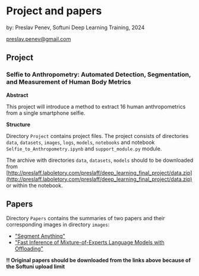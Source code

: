 # **Project and papers**
by: Preslav Penev, Softuni Deep Learning Training, 2024

preslav.penev@gmail.com

## **Project**

### Selfie to Anthropometry: Automated Detection, Segmentation, and Measurement of Human Body Metrics

**Abstract**

This project will introduce a method to extract 16 human anthropometrics from a single smartphone selfie.

**Structure**

Directory `Project` contains project files. The project consists of directories `data`, `datasets`, `images`, `logs`, `models`, `notebooks` and notebook `Selfie_to_Anthropometry.ipynb` and `support_module.py` module. 

The archive with directories `data`, `datasets`, `models` should to be downloaded from [http://preslaff.laboletory.com/preslaff/deep_learning_final_project/data.zip](http://preslaff.laboletory.com/preslaff/deep_learning_final_project/data.zip) or within the notebook.


## **Papers**
Directory `Papers` contains the summaries of two papers and their corresponding images in directory `images`:

- ["Segment Anything"](https://arxiv.org/pdf/2304.02643.pdf)
- ["Fast Inference of Mixture-of-Experts Language Models with Offloading"](https://arxiv.org/pdf/2312.17238.pdf)

**!! Original papers should be downloaded from the links above because of the Softuni upload limit**